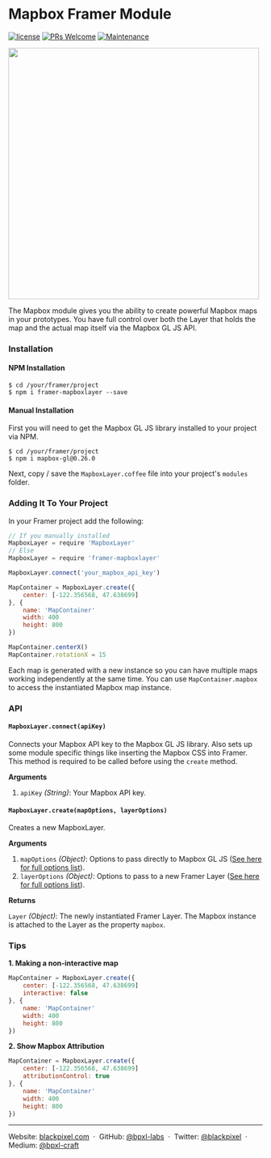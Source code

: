 # Mapbox Framer Module

[![license](https://img.shields.io/github/license/bpxl-labs/MapboxLayer.svg)](https://opensource.org/licenses/MIT)
[![PRs Welcome](https://img.shields.io/badge/PRs-welcome-brightgreen.svg)](.github/CONTRIBUTING.md)
[![Maintenance](https://img.shields.io/maintenance/yes/2017.svg)]()

<img src="https://cloud.githubusercontent.com/assets/935/16820575/7428881a-4917-11e6-9f6b-6938e0b630a1.png" width="497" >

The Mapbox module gives you the ability to create powerful Mapbox maps in your prototypes. You have full control over both the Layer that holds the map and the actual map itself via the Mapbox GL JS API.

### Installation

#### NPM Installation

```
$ cd /your/framer/project
$ npm i framer-mapboxlayer --save
```

#### Manual Installation

First you will need to get the Mapbox GL JS library installed to your project via NPM.

```
$ cd /your/framer/project
$ npm i mapbox-gl@0.26.0
```

Next, copy / save the `MapboxLayer.coffee` file into your project's `modules` folder.

### Adding It To Your Project

In your Framer project add the following:

```javascript
// If you manually installed
MapboxLayer = require 'MapboxLayer'
// Else
MapboxLayer = require 'framer-mapboxlayer'

MapboxLayer.connect('your_mapbox_api_key')

MapContainer = MapboxLayer.create({
	center: [-122.356568, 47.638699]
}, {
	name: 'MapContainer'
	width: 400
	height: 800
})

MapContainer.centerX()
MapContainer.rotationX = 15
```

Each map is generated with a new instance so you can have multiple maps working independently at the same time. You can use `MapContainer.mapbox` to access the instantiated Mapbox map instance.

### API

#### `MapboxLayer.connect(apiKey)`

Connects your Mapbox API key to the Mapbox GL JS library. Also sets up some module specific things like inserting the Mapbox CSS into Framer. This method is required to be called before using the `create` method.

**Arguments**

1. `apiKey` _(String)_: Your Mapbox API key.

#### `MapboxLayer.create(mapOptions, layerOptions)`

Creates a new MapboxLayer.

**Arguments**

1. `mapOptions` _(Object)_: Options to pass directly to Mapbox GL JS ([See here for full options list](https://www.mapbox.com/mapbox-gl-js/api/#Map)).
2. `layerOptions` _(Object)_: Options to pass to a new Framer Layer ([See here for full options list](http://framerjs.com/docs/#layer.layer)).

**Returns**

`Layer` _(Object)_: The newly instantiated Framer Layer. The Mapbox instance is attached to the Layer as the property `mapbox`.

### Tips

**1. Making a non-interactive map**
```javascript
MapContainer = MapboxLayer.create({
	center: [-122.356568, 47.638699]
	interactive: false
}, {
	name: 'MapContainer'
	width: 400
	height: 800
})
```

**2. Show Mapbox Attribution**
```javascript
MapContainer = MapboxLayer.create({
	center: [-122.356568, 47.638699]
	attributionControl: true
}, {
	name: 'MapContainer'
	width: 400
	height: 800
})
```

---

Website: [blackpixel.com](https://blackpixel.com) &nbsp;&middot;&nbsp;
GitHub: [@bpxl-labs](https://github.com/bpxl-labs/) &nbsp;&middot;&nbsp;
Twitter: [@blackpixel](https://twitter.com/blackpixel) &nbsp;&middot;&nbsp;
Medium: [@bpxl-craft](https://medium.com/bpxl-craft)

